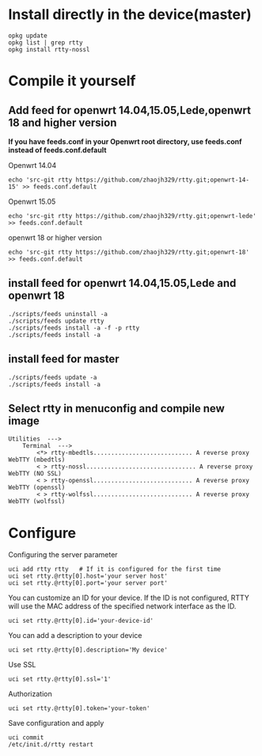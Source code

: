# Install directly in the device(master)

    opkg update
    opkg list | grep rtty
    opkg install rtty-nossl

# Compile it yourself
## Add feed for openwrt 14.04,15.05,Lede,openwrt 18 and higher version

**If you have feeds.conf in your Openwrt root directory, use feeds.conf instead of feeds.conf.default**

Openwrt 14.04

    echo 'src-git rtty https://github.com/zhaojh329/rtty.git;openwrt-14-15' >> feeds.conf.default

Openwrt 15.05

    echo 'src-git rtty https://github.com/zhaojh329/rtty.git;openwrt-lede' >> feeds.conf.default

openwrt 18 or higher version

    echo 'src-git rtty https://github.com/zhaojh329/rtty.git;openwrt-18' >> feeds.conf.default

## install feed for openwrt 14.04,15.05,Lede and openwrt 18

    ./scripts/feeds uninstall -a
    ./scripts/feeds update rtty
    ./scripts/feeds install -a -f -p rtty
    ./scripts/feeds install -a

## install feed for master

	./scripts/feeds update -a
	./scripts/feeds install -a

## Select rtty in menuconfig and compile new image

    Utilities  --->
	    Terminal  --->
	        <*> rtty-mbedtls............................ A reverse proxy WebTTY (mbedtls)
	        < > rtty-nossl............................... A reverse proxy WebTTY (NO SSL)
	        < > rtty-openssl............................ A reverse proxy WebTTY (openssl)
	        < > rtty-wolfssl............................ A reverse proxy WebTTY (wolfssl)

# Configure
Configuring the server parameter

    uci add rtty rtty   # If it is configured for the first time
    uci set rtty.@rtty[0].host='your server host'
    uci set rtty.@rtty[0].port='your server port'

You can customize an ID for your device. If the ID is not configured, RTTY will use
the MAC address of the specified network interface as the ID.

	uci set rtty.@rtty[0].id='your-device-id'

You can add a description to your device

    uci set rtty.@rtty[0].description='My device'

Use SSL

    uci set rtty.@rtty[0].ssl='1'

Authorization

    uci set rtty.@rtty[0].token='your-token'

Save configuration and apply

    uci commit
    /etc/init.d/rtty restart
